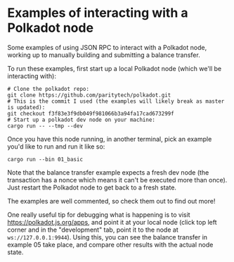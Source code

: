 # Examples of interacting with a Polkadot node

Some examples of using JSON RPC to interact with a Polkadot node, working up to manually building and submitting a balance transfer.

To run these examples, first start up a local Polkadot node (which we'll be interacting with):

```
# Clone the polkadot repo:
git clone https://github.com/paritytech/polkadot.git
# This is the commit I used (the examples will likely break as master is updated):
git checkout f3f83e3f9db049f981066b3a94fa17cad673299f
# Start up a polkadot dev node on your machine:
cargo run -- --tmp --dev
```

Once you have this node running, in another terminal, pick an example you'd like to run and run it like so:

```
cargo run --bin 01_basic
```

Note that the balance transfer example expects a fresh dev node (the transaction has a nonce which means it can't be executed more than once). Just restart the Polkadot node to get back to a fresh state.

The examples are well commented, so check them out to find out more!

One really useful tip for debugging what is happening is to visit https://polkadot.js.org/apps, and point it at your local node (click top left corner and in the "development" tab, point it to the node at `ws://127.0.0.1:9944`). Using this, you can see the balance transfer in example 05 take place, and compare other results with the actual node state.